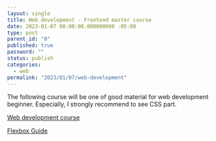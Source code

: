 ```yaml
---
layout: single
title: Web development - Frontend master course
date: 2023-01-07 08:00:00.000000000 -05:00
type: post
parent_id: "0"
published: true
password: ""
status: publish
categories:
  - web
permalink: "2023/01/07/web-development"
---
```


The following course will be one of good material for web development beginner. Especially, I strongly recommend to see CSS part.

[Web development course](https://btholt.github.io/complete-intro-to-web-dev-v3/)

[Flexbox Guide](https://css-tricks.com/snippets/css/a-guide-to-flexbox/)
